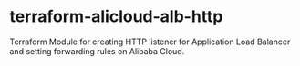 # terraform-alicloud-alb-http
Terraform Module for creating HTTP listener for Application Load Balancer and setting forwarding rules on Alibaba Cloud.
